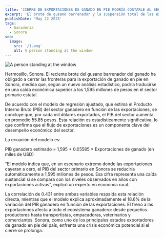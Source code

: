 ```yaml
---
title: 'CIERRE DE EXPORTACIONES DE GANADO EN PIE PODRÍA COSTARLE AL SECTOR PRIMARIO DE SONORA'
excerpt: 'El brote de gusano barrenador y la suspensión total de las exportaciones afectarían directamente el PIB del sector ganadero, según un nuevo modelo estadístico.'
publishDate: 'May 22 2025'
tags:
  - Ganadería
  - Sonora
seo:
  image:
    src: '/1.png'
    alt: A person standing at the window
---
```


![A person standing at the window](/1.png)

Hermosillo, Sonora. El reciente brote del gusano barrenador del ganado ha obligado a cerrar las fronteras para la exportación de ganado en pie en Sonora, medida que, según un nuevo análisis estadístico, podría traducirse en una caída económica superior a los 1,595 millones de pesos en el sector primario estatal.

De acuerdo con el modelo de regresión ajustado, que estima el Producto Interno Bruto (PIB) del sector ganadero en función de las exportaciones, se concluye que, por cada mil dólares exportados, el PIB del sector aumenta en promedio 55.85 pesos. 
Esta relación es estadísticamente significativa, lo que confirma que el flujo de exportaciones es un componente clave del desempeño económico del sector.

La ecuación del modelo es:

PIB ganadero estimado = 1,595 + 0.05585 × Exportaciones de ganado (en miles de USD)

“El modelo indica que, en un escenario extremo donde las exportaciones cayeran a cero, el PIB del sector primario en Sonora se reduciría automáticamente a 1,595 millones de pesos. 
Esa cifra representa una caída sustancial si se compara con los niveles observados en años con exportaciones activas”, explicó un experto en economía rural.

La correlación de 0.431 entre ambas variables respalda esta relación directa, mientras que el modelo explica aproximadamente el 18.6% de la variación del PIB ganadero en función de las exportaciones. 
El freno a las exportaciones afecta a todo el ecosistema ganadero: desde pequeños productores hasta transportistas, empacadoras, veterinarios y comerciantes. 
Sonora, como uno de los principales estados exportadores de ganado en pie del país, enfrenta una crisis económica potencial si el cierre se prolonga.
